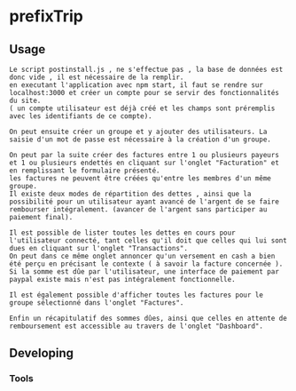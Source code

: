 

# prefixTrip



## Usage

	Le script postinstall.js , ne s'effectue pas , la base de données est donc vide , il est nécessaire de la remplir.
	en executant l'application avec npm start, il faut se rendre sur localhost:3000 et créer un compte pour se servir des fonctionnalités du site.
	( un compte utilisateur est déjà créé et les champs sont préremplis avec les identifiants de ce compte).

	On peut ensuite créer un groupe et y ajouter des utilisateurs. La saisie d'un mot de passe est nécessaire à la création d'un groupe.

	On peut par la suite créer des factures entre 1 ou plusieurs payeurs et 1 ou plusieurs endettés en cliquant sur l'onglet "Facturation" et en remplissant le formulaire présenté.
	les factures ne peuvent être créées qu'entre les membres d'un même groupe.
	Il existe deux modes de répartition des dettes , ainsi que la possibilité pour un utilisateur ayant avancé de l'argent de se faire rembourser intégralement. (avancer de l'argent sans participer au paiement final).

	Il est possible de lister toutes les dettes en cours pour l'utilisateur connecté, tant celles qu'il doit que celles qui lui sont dues en cliquant sur l'onglet "Transactions".
	On peut dans ce même onglet annoncer qu'un versement en cash a bien été perçu en précisant le contexte ( à savoir la facture concernée ).
	Si la somme est dûe par l'utilisateur, une interface de paiement par paypal existe mais n'est pas intégralement fonctionnelle.

	Il est également possible d'afficher toutes les factures pour le groupe sélectionné dans l'onglet "Factures". 

	Enfin un récapitulatif des sommes dûes, ainsi que celles en attente de remboursement est accessible au travers de l'onglet "Dashboard".



## Developing



### Tools

